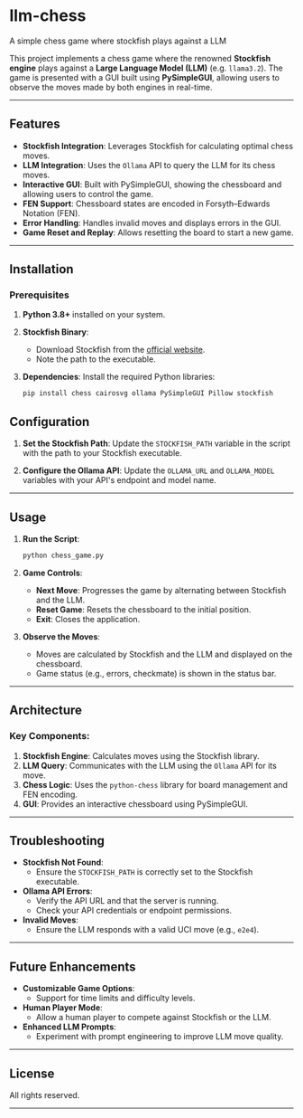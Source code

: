 # llm-chess
A simple chess game where stockfish plays against a LLM


This project implements a chess game where the renowned **Stockfish engine** plays against a **Large Language Model (LLM)** (e.g. `llama3.2`). The game is presented with a GUI built using **PySimpleGUI**, allowing users to observe the moves made by both engines in real-time.

---

## Features

- **Stockfish Integration**: Leverages Stockfish for calculating optimal chess moves.
- **LLM Integration**: Uses the `Ollama` API to query the LLM for its chess moves.
- **Interactive GUI**: Built with PySimpleGUI, showing the chessboard and allowing users to control the game.
- **FEN Support**: Chessboard states are encoded in Forsyth–Edwards Notation (FEN).
- **Error Handling**: Handles invalid moves and displays errors in the GUI.
- **Game Reset and Replay**: Allows resetting the board to start a new game.

---

## Installation

### Prerequisites
1. **Python 3.8+** installed on your system.
2. **Stockfish Binary**:
   - Download Stockfish from the [official website](https://stockfishchess.org/download/).
   - Note the path to the executable.

3. **Dependencies**: Install the required Python libraries:
   ```bash
   pip install chess cairosvg ollama PySimpleGUI Pillow stockfish
   ```



## Configuration

1. **Set the Stockfish Path**:
   Update the `STOCKFISH_PATH` variable in the script with the path to your Stockfish executable.

2. **Configure the Ollama API**:
   Update the `OLLAMA_URL` and `OLLAMA_MODEL` variables with your API's endpoint and model name.

---

## Usage

1. **Run the Script**:
   ```bash
   python chess_game.py
   ```

2. **Game Controls**:
   - **Next Move**: Progresses the game by alternating between Stockfish and the LLM.
   - **Reset Game**: Resets the chessboard to the initial position.
   - **Exit**: Closes the application.

3. **Observe the Moves**:
   - Moves are calculated by Stockfish and the LLM and displayed on the chessboard.
   - Game status (e.g., errors, checkmate) is shown in the status bar.

---

## Architecture

### Key Components:
1. **Stockfish Engine**: Calculates moves using the Stockfish library.
2. **LLM Query**: Communicates with the LLM using the `Ollama` API for its move.
3. **Chess Logic**: Uses the `python-chess` library for board management and FEN encoding.
4. **GUI**: Provides an interactive chessboard using PySimpleGUI.

---

## Troubleshooting

- **Stockfish Not Found**:
  - Ensure the `STOCKFISH_PATH` is correctly set to the Stockfish executable.
- **Ollama API Errors**:
  - Verify the API URL and that the server is running.
  - Check your API credentials or endpoint permissions.
- **Invalid Moves**:
  - Ensure the LLM responds with a valid UCI move (e.g., `e2e4`).

---

## Future Enhancements

- **Customizable Game Options**:
  - Support for time limits and difficulty levels.
- **Human Player Mode**:
  - Allow a human player to compete against Stockfish or the LLM.
- **Enhanced LLM Prompts**:
  - Experiment with prompt engineering to improve LLM move quality.

---

## License

All rights reserved.






--- 

